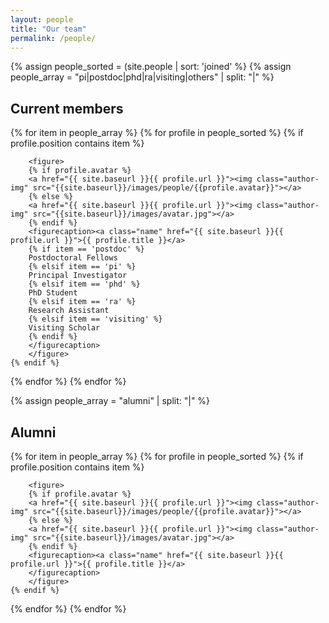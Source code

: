 ```yaml
---
layout: people
title: "Our team"
permalink: /people/
---
```


{% assign people_sorted = (site.people | sort: 'joined' %}
{% assign people_array = "pi|postdoc|phd|ra|visiting|others" | split: "|" %}

<section class="menuaa">
<div>
<h1>Current members</h1>
{% for item in people_array %}
  {% for profile in people_sorted %}
    {% if profile.position contains item %}
    
		<figure>
        {% if profile.avatar %}
        <a href="{{ site.baseurl }}{{ profile.url }}"><img class="author-img" src="{{site.baseurl}}/images/people/{{profile.avatar}}"></a>
        {% else %}
        <a href="{{ site.baseurl }}{{ profile.url }}"><img class="author-img" src="{{site.baseurl}}/images/avatar.jpg"></a>
        {% endif %}
        <figurecaption><a class="name" href="{{ site.baseurl }}{{ profile.url }}">{{ profile.title }}</a>
		{% if item == 'postdoc' %}
		Postdoctoral Fellows
		{% elsif item == 'pi' %}
		Principal Investigator
		{% elsif item == 'phd' %}
		PhD Student
		{% elsif item == 'ra' %}
		Research Assistant
		{% elsif item == 'visiting' %}
		Visiting Scholar
		{% endif %}
		</figurecaption>
		</figure>
    {% endif %}
  {% endfor %}
{% endfor %}
</div>
</section>

{% assign people_array = "alumni" | split: "|" %}
<section class="menuaa">
<div>
<h1>Alumni</h1>

{% for item in people_array %}
  {% for profile in people_sorted %}
    {% if profile.position contains item %}
    
		<figure>
        {% if profile.avatar %}
        <a href="{{ site.baseurl }}{{ profile.url }}"><img class="author-img" src="{{site.baseurl}}/images/people/{{profile.avatar}}"></a>
        {% else %}
        <a href="{{ site.baseurl }}{{ profile.url }}"><img class="author-img" src="{{site.baseurl}}/images/avatar.jpg"></a>
        {% endif %}
        <figurecaption><a class="name" href="{{ site.baseurl }}{{ profile.url }}">{{ profile.title }}</a>
		</figurecaption>
		</figure>
    {% endif %}
  {% endfor %}
{% endfor %}
</div>
</section>